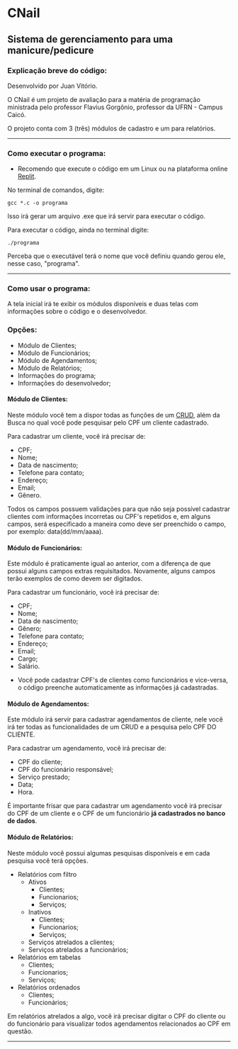# CNail 
## Sistema de gerenciamento para uma manicure/pedicure
### Explicação breve do código:

Desenvolvido por Juan Vitório.

O CNail é um projeto de avaliação para a matéria de programação ministrada pelo professor Flavius Gorgônio, professor da UFRN - Campus Caicó.

O projeto conta com 3 (três) módulos de cadastro e um para relatórios.

---

### **Como executar o programa:** 

* Recomendo que execute o código em um Linux ou na plataforma online [Replit](https://replit.com/~).
  

No terminal de comandos, digite:
```
gcc *.c -o programa
```
Isso irá gerar um arquivo .exe que irá servir para executar o código.

Para executar o código, ainda  no terminal digite:
```
./programa
```

Perceba que o executável terá o nome que você definiu quando gerou ele, nesse caso, "programa".

---
### **Como usar o programa:**

A tela inicial irá te exibir os módulos disponíveis e duas telas com informações sobre o código e o desenvolvedor.

### Opções:
- Módulo de Clientes;
- Módulo de Funcionários;
- Módulo de Agendamentos;
- Módulo de Relatórios;
- Informações do programa;
- Informações do desenvolvedor;

#### Módulo de Clientes:
Neste módulo você tem a dispor todas as funções de um [CRUD](https://coodesh.com/blog/dicionario/o-que-e-crud/), além da Busca no qual você pode pesquisar pelo CPF um cliente cadastrado.

Para cadastrar um cliente, você irá precisar de:
- CPF;
- Nome;
- Data de nascimento;
- Telefone para contato;
- Endereço;
- Email;
- Gênero.
  
Todos os campos possuem validações para que não seja possível cadastrar clientes com informações incorretas ou CPF's repetidos e, em alguns campos, será especificado a maneira como deve ser preenchido o campo, por exemplo: data(dd/mm/aaaa).

#### Módulo de Funcionários:
Este módulo é praticamente igual ao anterior, com a diferença de que possui alguns campos extras requisitados. Novamente, alguns campos terão exemplos de como devem ser digitados.

Para cadastrar um funcionário, você irá precisar de:
- CPF;
- Nome;
- Data de nascimento;
- Gênero;
- Telefone para contato;
- Endereço;
- Email;
- Cargo;
- Salário.

* Você pode cadastrar CPF's de clientes como funcionários e vice-versa, o código preenche automaticamente as informações já cadastradas.

#### Módulo de Agendamentos:
Este módulo irá servir para cadastrar agendamentos de cliente, nele você irá ter todas as funcionalidades de um CRUD e a pesquisa pelo CPF DO CLIENTE.

Para cadastrar um agendamento, você irá precisar de:
- CPF do cliente;
- CPF do funcionário responsável;
- Serviço prestado;
- Data;
- Hora.

É importante frisar que para cadastrar um agendamento você irá precisar do CPF de um cliente e o CPF de um funcionário **já cadastrados no banco de dados**.

#### Módulo de Relatórios:
Neste módulo você possui algumas pesquisas disponíveis e em cada pesquisa você terá opções.

- Relatórios com filtro
  - Ativos
    - Clientes;
    - Funcionarios;
    - Serviços;
  - Inativos
    - Clientes;
    - Funcionarios;
    - Serviços;
  - Serviços atrelados a clientes;
  - Serviços atrelados a funcionários;
- Relatórios em tabelas
  - Clientes;
  - Funcionarios;
  - Serviços;
- Relatórios ordenados
  - Clientes;
  - Funcionários;   

Em relatórios atrelados a algo, você irá precisar digitar o CPF do cliente ou do funcionário para visualizar todos agendamentos relacionados ao CPF em questão.

---


